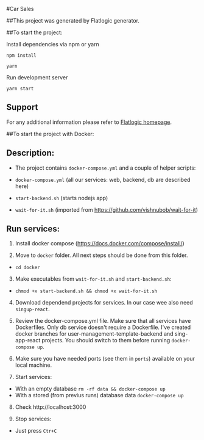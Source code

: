 
#Car Sales

##This project was generated by Flatlogic generator.

##To start the project:

  Install dependencies via npm or yarn
  ```shell
  npm install
  ```
  ```shell
  yarn
  ```

  Run development server
  ```shell
  yarn start
  ```

  ## Support
  For any additional information please refer to [Flatlogic homepage](https://flatlogic.com).


##To start the project with Docker:
  ## Description:

  - The project contains `docker-compose.yml` and a couple of helper scripts:

  - `docker-compose.yml` (all our services: web, backend, db are described here)
  - `start-backend.sh` (starts nodejs app)
  - `wait-for-it.sh` (imported from https://github.com/vishnubob/wait-for-it)


  ## Run services:

  1. Install docker compose (https://docs.docker.com/compose/install/)

  2. Move to `docker` folder. All next steps should be done from this folder.
  - `cd docker`

  3. Make executables from `wait-for-it.sh` and `start-backend.sh`:
  - `chmod +x start-backend.sh && chmod +x wait-for-it.sh`


  4. Download dependend projects for services. In our case wee also need `singup-react`.

  5. Review the docker-compose.yml file. Make sure that all services have Dockerfiles. Only db service doesn't require a Dockerfile. I've created docker branches for user-management-template-backend and sing-app-react projects. You should switch to them before running `docker-compose up`.

  6. Make sure you have needed ports (see them in `ports`) available on your local machine.

  7. Start services:
  - With an empty database `rm -rf data && docker-compose up`
  - With a stored (from previus runs) database data `docker-compose up`

  8. Check http://localhost:3000

  9. Stop services:
  - Just press `Ctr+C`

